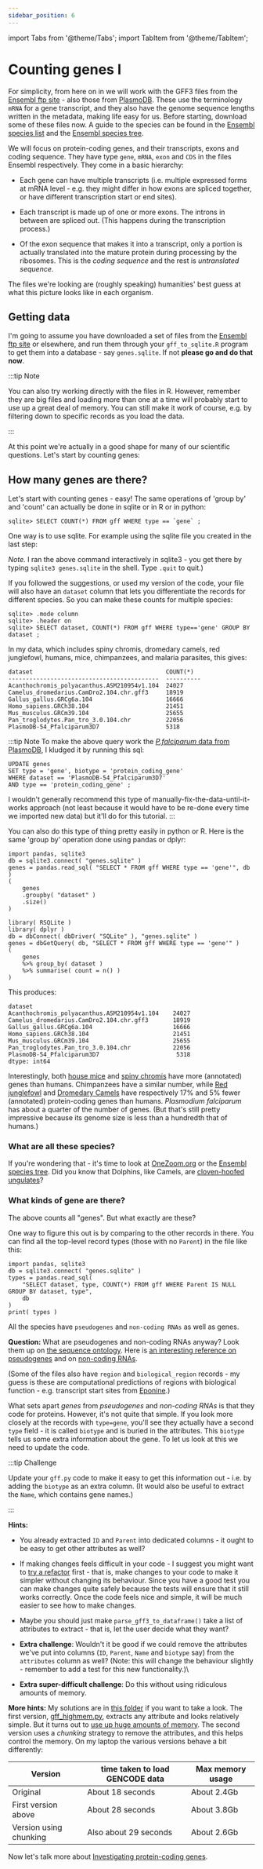```yaml
---
sidebar_position: 6
---
```


import Tabs from '@theme/Tabs';
import TabItem from '@theme/TabItem';

# Counting genes I

For simplicity, from here on in we will work with the GFF3 files from the [Ensembl ftp
site](http://ftp.ensembl.org/pub/current_gff3/) - also those from
[PlasmoDB](https://plasmodb.org/plasmo/app/downloads/Current_Release/). These use the terminology `mRNA` for a gene
transcript, and they also have the genome sequence lengths written in the metadata, making life easy for us. Before
starting, download some of these files now.  A guide to the species can be found in the [Ensembl species
list](https://www.ensembl.org/info/about/species.html) and the [Ensembl species
tree](https://www.ensembl.org/info/about/speciestree.html).

We will focus on protein-coding genes, and their transcripts, exons and coding sequence. They have type `gene`, `mRNA`,
`exon` and `CDS` in the files Ensembl respectively. They come in a basic hierarchy:

- Each gene can have multiple transcripts (i.e. multiple expressed forms at mRNA level - e.g. they
  might differ in how exons are spliced together, or have different transcription start or end
  sites).
  
- Each transcript is made up of one or more exons. The introns in between are spliced out. (This
  happens during the transcription process.)

- Of the exon sequence that makes it into a transcript, only a portion is actually translated into
  the mature protein during processing by the ribosomes. This is the *coding sequence* and the rest
  is *untranslated sequence*.

The files we're looking are (roughly speaking) humanities' best guess at what this picture looks
like in each organism.

## Getting data

I'm going to assume you have downloaded a set of files from the [Ensembl ftp
site](http://ftp.ensembl.org/pub/current_gff3/) or elsewhere, and run them through your `gff_to_sqlite.R` program to get
them into a database - say `genes.sqlite`. If not **please go and do that now**.

:::tip Note

You can also try working directly with the files in R.  However, remember they are big files and loading more than one
at a time will probably start to use up a great deal of memory.  You can still make it work of course, e.g. by filtering down
to specific records as you load the data.

:::

At this point we're actually in a good shape for many of our scientific questions. Let's start by counting genes:

## How many genes are there?

Let's start with counting genes - easy! The same operations of 'group by' and 'count' can actually be done in sqlite or
in R or in python:

<Tabs groupId="language">
<TabItem value="sqlite" label="In sqlite3">

```
sqlite> SELECT COUNT(*) FROM gff WHERE type == `gene` ;
```

</TabItem>
<TabItem value="R" label="In R">

</TabItem>
<TabItem value="python" label="In python">
</TabItem>
</Tabs>

One way is to use sqlite. For example using the sqlite file
you created in the last step:


*Note.* I ran the above command interactively in sqlite3 - you get there by typing `sqlite3 genes.sqlite` in the shell.
Type `.quit` to quit.)

If you followed the suggestions, or used my version of the code, your file will also have an `dataset` column
that lets you differentiate the records for different species. So you can make these counts for multiple species:

```
sqlite> .mode column
sqlite> .header on
sqlite> SELECT dataset, COUNT(*) FROM gff WHERE type=='gene' GROUP BY dataset ;
```

In my data, which includes spiny chromis, dromedary camels, red junglefowl, humans, mice, chimpanzees, and
malaria parasites, this gives:

    dataset                                      COUNT(*)  
    -------------------------------------------  ----------
    Acanthochromis_polyacanthus.ASM210954v1.104  24027     
    Camelus_dromedarius.CamDro2.104.chr.gff3     18919     
    Gallus_gallus.GRCg6a.104                     16666     
    Homo_sapiens.GRCh38.104                      21451     
    Mus_musculus.GRCm39.104                      25655     
    Pan_troglodytes.Pan_tro_3.0.104.chr          22056     
    PlasmoDB-54_Pfalciparum3D7                   5318      

:::tip Note
To make the above query work the [*P.falciparum* data from
PlasmoDB](https://plasmodb.org/plasmo/app/downloads/Current_Release/), I kludged it by running this sql:
```
UPDATE genes
SET type = 'gene', biotype = 'protein_coding_gene'
WHERE dataset == 'PlasmoDB-54_Pfalciparum3D7'
AND type == 'protein_coding_gene' ;
```

I wouldn't generally recommend this type of manually-fix-the-data-until-it-works approach
(not least because it would have to be re-done every time we imported new data) but it'll do for this tutorial.
:::

You can also do this type of thing pretty easily in python or R. Here is the same 'group by' operation done using
pandas or dplyr:
<Tabs>
<TabItem value="python" label="Python code">

```
import pandas, sqlite3
db = sqlite3.connect( "genes.sqlite" )
genes = pandas.read_sql( "SELECT * FROM gff WHERE type == 'gene'", db )
(
    genes
    .groupby( "dataset" )
    .size()
)
```


</TabItem>
<TabItem value="R" label="R code">

```
library( RSQLite )
library( dplyr )
db = dbConnect( dbDriver( "SQLite" ), "genes.sqlite" )
genes = dbGetQuery( db, "SELECT * FROM gff WHERE type == 'gene'" )
(
    genes
    %>% group_by( dataset )
    %>% summarise( count = n() )
)
```

</TabItem>
</Tabs>

This produces:

    dataset
    Acanthochromis_polyacanthus.ASM210954v1.104    24027
    Camelus_dromedarius.CamDro2.104.chr.gff3       18919
    Gallus_gallus.GRCg6a.104                       16666
    Homo_sapiens.GRCh38.104                        21451
    Mus_musculus.GRCm39.104                        25655
    Pan_troglodytes.Pan_tro_3.0.104.chr            22056
    PlasmoDB-54_Pfalciparum3D7                      5318
    dtype: int64


Interestingly, both [house mice](https://en.wikipedia.org/wiki/House_mouse) and [spiny
chromis](https://en.wikipedia.org/wiki/Spiny_chromis) have more (annotated) genes than humans.
Chimpanzees have a similar number, while [Red
junglefowl](https://en.wikipedia.org/wiki/Red_junglefowl) and [Dromedary
Camels](https://en.wikipedia.org/wiki/Dromedary) have respectively 17% and 5% fewer (annotated)
protein-coding genes than humans. *Plasmodium falciparum* has about a quarter of the number of
genes. (But that's still pretty impressive because its genome size is less than a hundredth that of
humans.)

### What are all these species?

If you're wondering that - it's time to look at [OneZoom.org](http://www.onezoom.org) or the [Ensembl species
tree](https://www.ensembl.org/info/about/speciestree.html). Did you know that Dolphins, like
Camels, are [cloven-hoofed ungulates](http://www.onezoom.org/life/@Cetartiodactyla=622916)?

### What kinds of gene are there?

The above counts all "genes".  But what exactly are these?

One way to figure this out is by comparing to the other records in there. You can find all the top-level record
types (those with no `Parent`) in the file like this:

```
import pandas, sqlite3
db = sqlite3.connect( "genes.sqlite" )
types = pandas.read_sql(
    "SELECT dataset, type, COUNT(*) FROM gff WHERE Parent IS NULL GROUP BY dataset, type",
    db
)
print( types )
```

All the species have `pseudogenes` and `non-coding RNAs` as well as genes.

**Question:** What are pseudogenes and non-coding RNAs anyway? Look them up on [the sequence
ontology](http://www.sequenceontology.org/so_wiki/index.php/Category:SO:SOFA). Here is [an
interesting reference on pseudogenes](https://www.ncbi.nlm.nih.gov/pmc/articles/PMC3491395/) and on
[non-coding RNAs](https://www.frontiersin.org/articles/10.3389/fgene.2015.00002/full).

(Some of the files also have `region` and `biological_region` records - my guess is these are computational
predictions of regions with biological function - e.g. transcript start sites from
[Eponine](https://www.sanger.ac.uk/tool/eponine/).)

What sets apart *genes* from *pseudogenes* and *non-coding RNAs* is that they code for proteins.
However, it's not quite that simple. If you look more closely at the records with `type=gene`,
you'll see they actually have a second `type` field - it is called `biotype` and is buried in the
attributes. This `biotype` tells us some extra information about the gene. To let us look at this
we need to update the code.

:::tip Challenge

Update your `gff.py` code to make it easy to get this information out - i.e. by adding the `biotype` as an extra column. (It
would also be useful to extract the `Name`, which contains gene names.)

:::

**Hints:** 

- You already extracted `ID` and `Parent` into dedicated columns - it ought to be easy to get
  other attributes as well?

- If making changes feels difficult in your code - I suggest you might want to [try a
  refactor](Refactoring_makes_code_better.md) first - that is, make changes to your code to make it simpler
  without changing its behaviour. Since you have a good test you can make changes quite safely because the tests
  will ensure that it still works correctly. Once the code feels nice and simple, it will be much easier to see
  how to make changes.

- Maybe you should just make `parse_gff3_to_dataframe()` take a list of attributes to extract - that is, let the
  user decide what they want?
  
- **Extra challenge**: Wouldn't it be good if we could remove the attributes we've put into columns (`ID`, `Parent`, `Name` and
  `biotype` say) from the `attributes` column as well? (Note: this will change the behaviour slightly - remember to add a test
  for this new functionality.)\

- **Extra super-difficult challenge**: Do this without using ridiculous amounts of memory.

**More hints:** My solutions are in
[this folder](https://github.com/whg-training/whg-training-resources/blob/main/docs/programming/programming_with_gene_annotations/solutions/part2)
if you want to take a look. The first version, [gff_highmem.py](solutions/part2/gff_highmem.py), extracts any attribute and looks relatively simple.
But it turns out to [use up huge amounts of memory](./Memory_issues_and_how_to_solve_them.md). The second version uses a *chunking* strategy to remove
the attributes, and this helps control the memory.  On my laptop the various versions behave a bit differently:

|    Version             | time taken to load GENCODE data | Max memory usage |
| ---------------------- | ------------------------------- | ---------------- |
| Original               | About 18 seconds                | About 2.4Gb      |
| First version above    | About 28 seconds                | About 3.8Gb      |
| Version using chunking | Also about 29 seconds           | About 2.6Gb      |

Now let's talk more about [Investigating protein-coding genes](Counting_genes_2.md).
